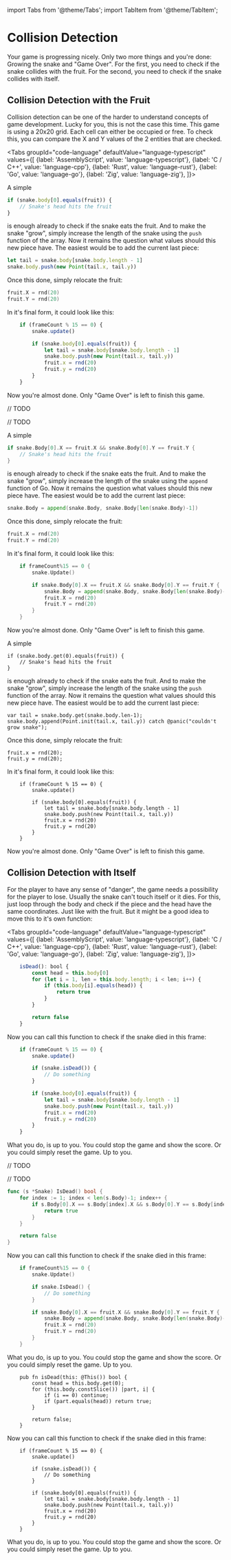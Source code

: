 import Tabs from '@theme/Tabs';
import TabItem from '@theme/TabItem';

# Collision Detection

Your game is progressing nicely. Only two more things and you're done: Growing the snake and "Game Over". For the first, you need to check if the snake collides with the fruit. For the second, you need to check if the snake collides with itself.

## Collision Detection with the Fruit

Collision detection can be one of the harder to understand concepts of game development. Lucky for you, this is not the case this time. This game is using a 20x20 grid. Each cell can either be occupied or free. To check this, you can compare the X and Y values of the 2 entities that are checked.

<Tabs
    groupId="code-language"
    defaultValue="language-typescript"
    values={[
        {label: 'AssemblyScript', value: 'language-typescript'},
        {label: 'C / C++', value: 'language-cpp'},
        {label: 'Rust', value: 'language-rust'},
        {label: 'Go', value: 'language-go'},
        {label: 'Zig', value: 'language-zig'},
    ]}>

<TabItem value="language-typescript">

A simple

```typescript
if (snake.body[0].equals(fruit)) {
    // Snake's head hits the fruit
}
```

is enough already to check if the snake eats the fruit. And to make the snake "grow", simply increase the length of the snake using the `push` function of the array. Now it remains the question what values should this new piece have. The easiest would be to add the current last piece:

```typescript
let tail = snake.body[snake.body.length - 1]
snake.body.push(new Point(tail.x, tail.y))
```

Once this done, simply relocate the fruit:

```go
fruit.X = rnd(20)
fruit.Y = rnd(20)
```

In it's final form, it could look like this:

```typescript {4-9}
    if (frameCount % 15 == 0) {
        snake.update()

        if (snake.body[0].equals(fruit)) {
            let tail = snake.body[snake.body.length - 1]
            snake.body.push(new Point(tail.x, tail.y))
            fruit.x = rnd(20)
            fruit.y = rnd(20)
        }
    }
```

Now you're almost done. Only "Game Over" is left to finish this game.

</TabItem>

<TabItem value="language-cpp">

// TODO

</TabItem>

<TabItem value="language-rust">

// TODO

</TabItem>

<TabItem value="language-go">

 A simple

```go
if snake.Body[0].X == fruit.X && snake.Body[0].Y == fruit.Y {
	// Snake's head hits the fruit
}
```

is enough already to check if the snake eats the fruit. And to make the snake "grow", simply increase the length of the snake using the `append` function of Go. Now it remains the question what values should this new piece have. The easiest would be to add the current last piece:

```go
snake.Body = append(snake.Body, snake.Body[len(snake.Body)-1])
```

Once this done, simply relocate the fruit:

```go
fruit.X = rnd(20)
fruit.Y = rnd(20)
```

In it's final form, it could look like this:

```go {4-8}
	if frameCount%15 == 0 {
		snake.Update()

		if snake.Body[0].X == fruit.X && snake.Body[0].Y == fruit.Y {
			snake.Body = append(snake.Body, snake.Body[len(snake.Body)-1])
			fruit.X = rnd(20)
			fruit.Y = rnd(20)
		}
	}
```

Now you're almost done. Only "Game Over" is left to finish this game.

</TabItem>

<TabItem value="language-typescript">

A simple

```zig
if (snake.body.get(0).equals(fruit)) {
    // Snake's head hits the fruit
}
```

is enough already to check if the snake eats the fruit. And to make the snake "grow", simply increase the length of the snake using the `push` function of the array. Now it remains the question what values should this new piece have. The easiest would be to add the current last piece:

```zig
var tail = snake.body.get(snake.body.len-1);
snake.body.append(Point.init(tail.x, tail.y)) catch @panic("couldn't grow snake");
```

Once this done, simply relocate the fruit:

```zig
fruit.x = rnd(20);
fruit.y = rnd(20);
```

In it's final form, it could look like this:

```zig {4-9}
    if (frameCount % 15 == 0) {
        snake.update()

        if (snake.body[0].equals(fruit)) {
            let tail = snake.body[snake.body.length - 1]
            snake.body.push(new Point(tail.x, tail.y))
            fruit.x = rnd(20)
            fruit.y = rnd(20)
        }
    }
```

Now you're almost done. Only "Game Over" is left to finish this game.

</TabItem>

</Tabs>

## Collision Detection with Itself

For the player to have any sense of "danger", the game needs a possibility for the player to lose. Usually the snake can't touch itself or it dies. For this, just loop through the body and check if the piece and the head have the same coordinates. Just like with the fruit. But it might be a good idea to move this to it's own function:

<Tabs
    groupId="code-language"
    defaultValue="language-typescript"
    values={[
        {label: 'AssemblyScript', value: 'language-typescript'},
        {label: 'C / C++', value: 'language-cpp'},
        {label: 'Rust', value: 'language-rust'},
        {label: 'Go', value: 'language-go'},
        {label: 'Zig', value: 'language-zig'},
    ]}>

<TabItem value="language-typescript">

```typescript
    isDead(): bool {
        const head = this.body[0]
        for (let i = 1, len = this.body.length; i < len; i++) {
            if (this.body[i].equals(head)) {
                return true
            }
        }

        return false
    }
```

Now you can call this function to check if the snake died in this frame:

```typescript {4-6}
    if (frameCount % 15 == 0) {
        snake.update()

        if (snake.isDead()) {
            // Do something
        }

        if (snake.body[0].equals(fruit)) {
            let tail = snake.body[snake.body.length - 1]
            snake.body.push(new Point(tail.x, tail.y))
            fruit.x = rnd(20)
            fruit.y = rnd(20)
        }
    }
```

What you do, is up to you. You could stop the game and show the score. Or you could simply reset the game. Up to you.

</TabItem>

<TabItem value="language-cpp">

// TODO

</TabItem>

<TabItem value="language-rust">

// TODO

</TabItem>

<TabItem value="language-go">

```go
func (s *Snake) IsDead() bool {
	for index := 1; index < len(s.Body)-1; index++ {
		if s.Body[0].X == s.Body[index].X && s.Body[0].Y == s.Body[index].Y {
			return true
		}
	}

	return false
}
```

Now you can call this function to check if the snake died in this frame:

```go {4-6}
	if frameCount%15 == 0 {
		snake.Update()

		if snake.IsDead() {
			// Do something
		}

		if snake.Body[0].X == fruit.X && snake.Body[0].Y == fruit.Y {
			snake.Body = append(snake.Body, snake.Body[len(snake.Body)-1])
			fruit.X = rnd(20)
			fruit.Y = rnd(20)
		}
	}
```

What you do, is up to you. You could stop the game and show the score. Or you could simply reset the game. Up to you.

</TabItem>

<TabItem value="language-zig">

```zig
    pub fn isDead(this: @This()) bool {
        const head = this.body.get(0);
        for (this.body.constSlice()) |part, i| {
            if (i == 0) continue;
            if (part.equals(head)) return true;
        }

        return false;
    }
```

Now you can call this function to check if the snake died in this frame:

```zig {4-6}
    if (frameCount % 15 == 0) {
        snake.update()

        if (snake.isDead()) {
            // Do something
        }

        if (snake.body[0].equals(fruit)) {
            let tail = snake.body[snake.body.length - 1]
            snake.body.push(new Point(tail.x, tail.y))
            fruit.x = rnd(20)
            fruit.y = rnd(20)
        }
    }
```

What you do, is up to you. You could stop the game and show the score. Or you could simply reset the game. Up to you.

</TabItem>

</Tabs>
